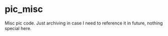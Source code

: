 # pic_misc
Misc pic code. Just archiving in case I need to reference it in future, nothing special here.
